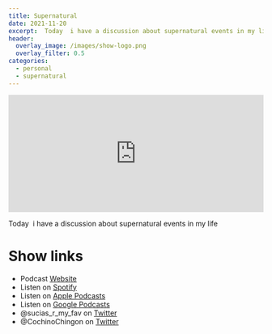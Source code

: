 ```yaml
---
title: Supernatural
date: 2021-11-20
excerpt:  Today  i have a discussion about supernatural events in my life
header:
  overlay_image: /images/show-logo.png
  overlay_filter: 0.5
categories: 
  - personal
  - supernatural
---
```

<iframe src='https://open.spotify.com/embed/episode/0AlVGEHMumowk07Y65mRkZ' width='100%' height='232' frameborder='0' allowtransparency='true' allow='encrypted-media'></iframe>

Today  i have a discussion about supernatural events in my life

# Show links

* <i class='fas fa-link'></i>Podcast [Website](https://sucias.xyz)
* <i class='fab fa-spotify'></i>Listen on [Spotify](https://open.spotify.com/show/3XjoipCU3QzeIaQAAQpBdW)
* <i class='fas fa-podcast'></i>Listen on [Apple Podcasts](https://podcasts.apple.com/us/podcast/sucias-are-my-favorite/id1548173787)
* <i class='fab fa-google-play'></i>Listen on [Google Podcasts](https://podcasts.google.com/feed/aHR0cHM6Ly9hbmNob3IuZm0vcy80MjI0YzYzYy9wb2RjYXN0L3Jzcw==)
* <i class='fab fa-twitter'></i>@sucias_r_my_fav on [Twitter](https://twitter.com/sucias_r_my_fav)
* <i class='fab fa-twitter'></i>@CochinoChingon on [Twitter](https://twitter.com/cochinochingon)
